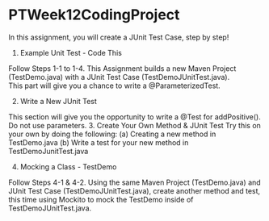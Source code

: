 # PTWeek12CodingProject

In this assignment, you will create a JUnit Test Case, step by step!  

1. Example Unit Test - Code This  

Follow Steps 1-1 to 1-4.   This Assignment builds a new Maven Project (TestDemo.java) with a JUnit Test Case (TestDemoJUnitTest.java).  
This part will give you a chance to write a @ParameterizedTest.

2. Write a New JUnit Test

This section will give you the opportunity to write a @Test for addPositive().  Do not use parameters.
3. Create Your Own Method & JUnit Test
Try this on your own by doing the following:
(a) Creating a new method in TestDemo.java
(b) Write a test for your new method in TestDemoJunitTest.java

4. Mocking a Class - TestDemo 

Follow Steps 4-1 & 4-2.  Using the same Maven Project (TestDemo.java) and JUnit Test Case (TestDemoJUnitTest.java), create another method and test, this time using Mockito to mock the TestDemo inside of TestDemoJUnitTest.java.


